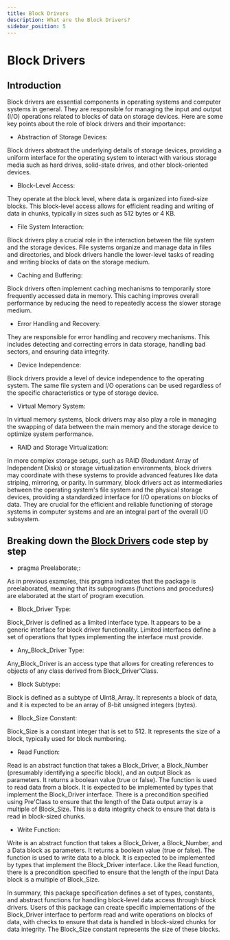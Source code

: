 ```yaml
---
title: Block Drivers 
description: What are the Block Drivers?
sidebar_position: 5
---
```


# Block Drivers

## Introduction

Block drivers are essential components in operating systems and computer systems in general. They are responsible for managing the input and output (I/O) operations related to blocks of data on storage devices. Here are some key points about the role of block drivers and their importance:

- Abstraction of Storage Devices:

Block drivers abstract the underlying details of storage devices, providing a uniform interface for the operating system to interact with various storage media such as hard drives, solid-state drives, and other block-oriented devices.

- Block-Level Access:

They operate at the block level, where data is organized into fixed-size blocks. This block-level access allows for efficient reading and writing of data in chunks, typically in sizes such as 512 bytes or 4 KB.

- File System Interaction:

Block drivers play a crucial role in the interaction between the file system and the storage devices. File systems organize and manage data in files and directories, and block drivers handle the lower-level tasks of reading and writing blocks of data on the storage medium.

- Caching and Buffering:

Block drivers often implement caching mechanisms to temporarily store frequently accessed data in memory. This caching improves overall performance by reducing the need to repeatedly access the slower storage medium.

- Error Handling and Recovery:

They are responsible for error handling and recovery mechanisms. This includes detecting and correcting errors in data storage, handling bad sectors, and ensuring data integrity.

- Device Independence:

Block drivers provide a level of device independence to the operating system. The same file system and I/O operations can be used regardless of the specific characteristics or type of storage device.

- Virtual Memory System:

In virtual memory systems, block drivers may also play a role in managing the swapping of data between the main memory and the storage device to optimize system performance.

- RAID and Storage Virtualization:

In more complex storage setups, such as RAID (Redundant Array of Independent Disks) or storage virtualization environments, block drivers may coordinate with these systems to provide advanced features like data striping, mirroring, or parity.
In summary, block drivers act as intermediaries between the operating system's file system and the physical storage devices, providing a standardized interface for I/O operations on blocks of data. They are crucial for the efficient and reliable functioning of storage systems in computer systems and are an integral part of the overall I/O subsystem.


## Breaking down the [Block Drivers](https://github.com/AdaCore/Ada_Drivers_Library/blob/master/hal/src/hal-block_drivers.ads) code step by step

- pragma Preelaborate;:

As in previous examples, this pragma indicates that the package is preelaborated, meaning that its subprograms (functions and procedures) are elaborated at the start of program execution.

- Block_Driver Type:

Block_Driver is defined as a limited interface type.
It appears to be a generic interface for block driver functionality.
Limited interfaces define a set of operations that types implementing the interface must provide.


- Any_Block_Driver Type:

Any_Block_Driver is an access type that allows for creating references to objects of any class derived from Block_Driver'Class.

- Block Subtype:

Block is defined as a subtype of UInt8_Array.
It represents a block of data, and it is expected to be an array of 8-bit unsigned integers (bytes).

- Block_Size Constant:

Block_Size is a constant integer that is set to 512.
It represents the size of a block, typically used for block numbering.

- Read Function:

Read is an abstract function that takes a Block_Driver, a Block_Number (presumably identifying a specific block), and an output Block as parameters.
It returns a boolean value (true or false).
The function is used to read data from a block. It is expected to be implemented by types that implement the Block_Driver interface.
There is a precondition specified using Pre'Class to ensure that the length of the Data output array is a multiple of Block_Size. This is a data integrity check to ensure that data is read in block-sized chunks.


- Write Function:

Write is an abstract function that takes a Block_Driver, a Block_Number, and a Data block as parameters.
It returns a boolean value (true or false).
The function is used to write data to a block. It is expected to be implemented by types that implement the Block_Driver interface.
Like the Read function, there is a precondition specified to ensure that the length of the input Data block is a multiple of Block_Size.

In summary, this package specification defines a set of types, constants, and abstract functions for handling block-level data access through block drivers. Users of this package can create specific implementations of the Block_Driver interface to perform read and write operations on blocks of data, with checks to ensure that data is handled in block-sized chunks for data integrity. The Block_Size constant represents the size of these blocks.




